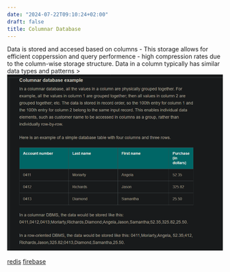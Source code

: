 ```yaml
---
date: "2024-07-22T09:10:24+02:00"
draft: false
title: Columnar Database
---
```


Data is stored and accesed based on columns - This storage allows for
efficient copperssion and query performence - high compression rates due
to the column-wise storage structure. Data in a column typically has
similar data types and patterns
\>![ColumnarDatabaseExample_visual.png](/static/ColumnarDatabaseExample_visual.png)

[redis](/databases/redis)
[firebase](/databases/redis)
